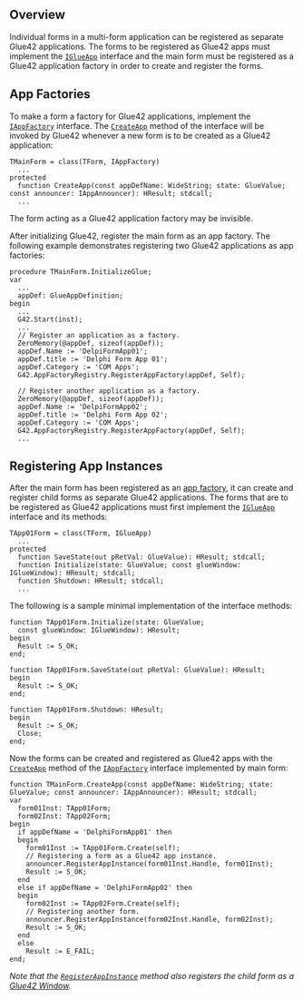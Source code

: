 ## Overview

Individual forms in a multi-form application can be registered as separate Glue42 applications. The forms to be registered as Glue42 apps must implement the [`IGlueApp`](../../../getting-started/how-to/glue42-enable-your-app/delphi/index.html#interfaces-iglueapp) interface and the main form must be registered as a Glue42 application factory in order to create and register the forms.

## App Factories

To make a form a factory for Glue42 applications, implement the [`IAppFactory`](../../../getting-started/how-to/glue42-enable-your-app/delphi/index.html#interfaces-iappfactory) interface. The [`CreateApp`](../../../getting-started/how-to/glue42-enable-your-app/delphi/index.html#interfaces-iappfactory-createapp) method of the interface will be invoked by Glue42 whenever a new form is to be created as a Glue42 application:

```delphi
TMainForm = class(TForm, IAppFactory)
  ...
protected
  function CreateApp(const appDefName: WideString; state: GlueValue; const announcer: IAppAnnouncer): HResult; stdcall;
  ...
```

The form acting as a Glue42 application factory may be invisible.

After initializing Glue42, register the main form as an app factory. The following example demonstrates registering two Glue42 applications as app factories:

```delphi
procedure TMainForm.InitializeGlue;
var
  ...
  appDef: GlueAppDefinition;
begin
  ...
  G42.Start(inst);
  ...
  // Register an application as a factory.
  ZeroMemory(@appDef, sizeof(appDef));
  appDef.Name := 'DelpiFormApp01';
  appDef.title := 'Delphi Form App 01';
  appDef.Category := 'COM Apps';
  G42.AppFactoryRegistry.RegisterAppFactory(appDef, Self);

  // Register another application as a factory.
  ZeroMemory(@appDef, sizeof(appDef));
  appDef.Name := 'DelpiFormApp02';
  appDef.title := 'Delphi Form App 02';
  appDef.Category := 'COM Apps';
  G42.AppFactoryRegistry.RegisterAppFactory(appDef, Self);
  ...
```

## Registering App Instances

After the main form has been registered as an [app factory](#app_factories), it can create and register child forms as separate Glue42 applications. The forms that are to be registered as Glue42 applications must first implement the [`IGlueApp`](../../../getting-started/how-to/glue42-enable-your-app/delphi/index.html#interfaces-iglueapp) interface and its methods:

```delphi
TApp01Form = class(TForm, IGlueApp)
  ...
protected
  function SaveState(out pRetVal: GlueValue): HResult; stdcall;
  function Initialize(state: GlueValue; const glueWindow: IGlueWindow): HResult; stdcall;
  function Shutdown: HResult; stdcall;
  ...
```

The following is a sample minimal implementation of the interface methods:

```delphi
function TApp01Form.Initialize(state: GlueValue;
  const glueWindow: IGlueWindow): HResult;
begin
  Result := S_OK;
end;

function TApp01Form.SaveState(out pRetVal: GlueValue): HResult;
begin
  Result := S_OK;
end;

function TApp01Form.Shutdown: HResult;
begin
  Result := S_OK;
  Close;
end;
```

Now the forms can be created and registered as Glue42 apps with the [`CreateApp`](../../../getting-started/how-to/glue42-enable-your-app/delphi/index.html#interfaces-iappfactory-createapp) method of the [`IAppFactory`](../../../getting-started/how-to/glue42-enable-your-app/delphi/index.html#interfaces-iappfactory) interface implemented by main form:

```delphi
function TMainForm.CreateApp(const appDefName: WideString; state: GlueValue; const announcer: IAppAnnouncer): HResult; stdcall;
var
  form01Inst: TApp01Form;
  form02Inst: TApp02Form;
begin
  if appDefName = 'DelphiFormApp01' then
  begin
    form01Inst := TApp01Form.Create(self);
    // Registering a form as a Glue42 app instance.
    announcer.RegisterAppInstance(form01Inst.Handle, form01Inst);
    Result := S_OK;
  end
  else if appDefName = 'DelphiFormApp02' then
  begin
    form02Inst := TApp02Form.Create(self);
    // Registering another form.
    announcer.RegisterAppInstance(form02Inst.Handle, form02Inst);
    Result := S_OK;
  end
  else
    Result := E_FAIL;
end;
```

*Note that the [`RegisterAppInstance`](../../../getting-started/how-to/glue42-enable-your-app/delphi/index.html#interfaces-iappannouncer-registerappinstance) method also registers the child form as a [Glue42 Window](../../windows/window-management/delphi/index.html).*